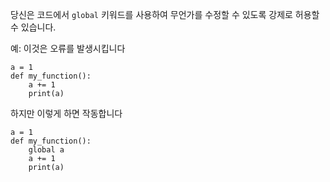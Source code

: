 당신은 코드에서 `global` 키워드를 사용하여 무언가를 수정할 수 있도록 강제로 허용할 수 있습니다.

예: 이것은 오류를 발생시킵니다

```
a = 1
def my_function():
    a += 1
    print(a)
```

하지만 이렇게 하면 작동합니다
```
a = 1
def my_function():
    global a
    a += 1
    print(a)